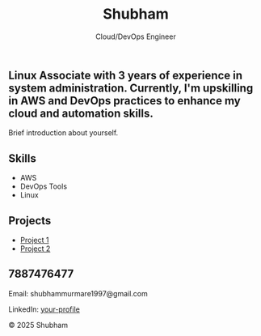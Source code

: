 

<!DOCTYPE html>
<html lang="en">
<head>
    <meta charset="UTF-8">
    <meta name="viewport" content="width=device-width, initial-scale=1.0">
    <title>Shubham Murmare - Cloud/DevOps Engineer</title>
    <link rel="stylesheet" href="styles.css">
</head>
<body>
    <header>
        <h1>Shubham</h1>
        <p>Cloud/DevOps Engineer</p>
    </header>
    <section id="bio">
        <h2>Linux Associate with 3 years of experience in system administration. Currently, I'm upskilling in AWS and DevOps practices to enhance my cloud and automation skills.

</h2>
        <p>Brief introduction about yourself.</p>
    </section>
    <section id="skills">
        <h2>Skills</h2>
        <ul>
            <li>AWS</li>
            <li>DevOps Tools</li>
            <li>Linux</li>
            <!-- Add more skills as needed -->
        </ul>
    </section>
    <section id="projects">
        <h2>Projects</h2>
        <ul>
            <li><a href="https://github.com/ShubhamMurmare1/project1">Project 1</a></li>
            <li><a href="https://github.com/ShubhamMurmare1/project2">Project 2</a></li>
            <!-- Add more projects as needed -->
        </ul>
    </section>
    <section id="contact">
        <h2>7887476477</h2>
        <p>Email: shubhammurmare1997@gmail.com</p>
        <p>LinkedIn: <a href="https://www.linkedin.com/in/shubham-murmare-a071a51b2">your-profile</a></p>
    </section>
    <footer>
        <p>&copy; 2025 Shubham</p>
    </footer>
</body>
</html>
